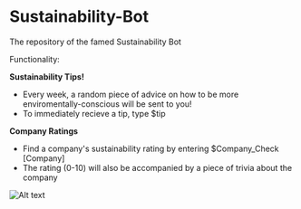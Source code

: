 # Sustainability-Bot
The repository of the famed Sustainability Bot

Functionality:

**Sustainability Tips!**
* Every week, a random piece of advice on how to be more enviromentally-conscious will be sent to you!
* To immediately recieve a tip, type $tip

**Company Ratings**
* Find a company's sustainability rating by entering $Company_Check [Company] 
* The rating (0-10) will also be accompanied by a piece of trivia about the company

![Alt text](https://www.agilus.ai/wp-content/uploads/2022/05/4-Practical-Environmental-Sustainability-Activities.jpg)
